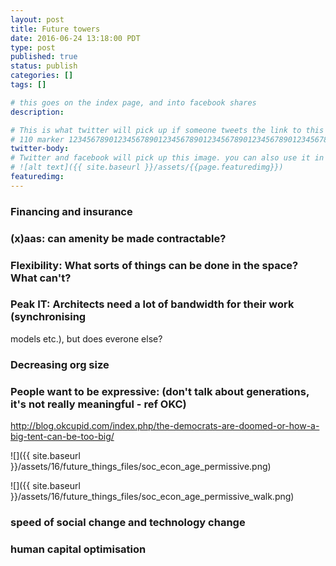 ```yaml
---
layout: post
title: Future towers
date: 2016-06-24 13:18:00 PDT
type: post
published: true
status: publish
categories: []
tags: []

# this goes on the index page, and into facebook shares
description: 

# This is what twitter will pick up if someone tweets the link to this page 
# 110 marker 1234567890123456789012345678901234567890123456789012345678901234567890123456789012345678901234567890123456789
twitter-body:
# Twitter and facebook will pick up this image. you can also use it in a post with:
# ![alt text]({{ site.baseurl }}/assets/{{page.featuredimg}}) 
featuredimg: 
---
```


### Financing and insurance

### (x)aas: can amenity be made contractable?

### Flexibility: What sorts of things can be done in the space? What can't?

### Peak IT: Architects need a lot of bandwidth for their work (synchronising 
models etc.), but does everone else?

### Decreasing org size

### People want to be expressive: (don't talk about generations, it's not really meaningful - ref OKC)

http://blog.okcupid.com/index.php/the-democrats-are-doomed-or-how-a-big-tent-can-be-too-big/

![]({{ site.baseurl }}/assets/16/future_things_files/soc_econ_age_permissive.png)

![]({{ site.baseurl }}/assets/16/future_things_files/soc_econ_age_permissive_walk.png)

### speed of social change and technology change

### human capital optimisation